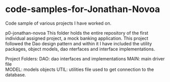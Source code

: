 # code-samples-for-Jonathan-Novoa
Code sample of various projects I have worked on. 


p0-jonathan-novoa
This folder holds the entire repository of the first individual assigned project, a mock banking application. This project followed the Dao design pattern and within it I have included the utility packages, object models, dao nterfaces and interface implementations.

Project Folders: 
DAO: dao interfaces and implementations
MAIN: main driver file  
MODEL: models objects
UTIL: utilities file used to get connection to the database. 

